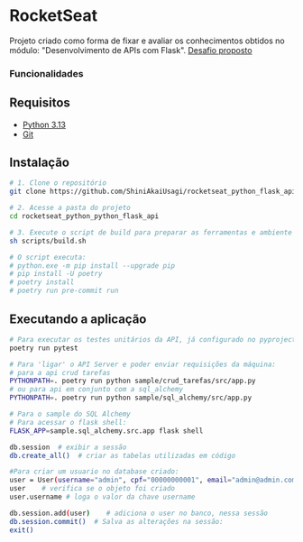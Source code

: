 # RocketSeat

Projeto criado como forma de fixar e avaliar os conhecimentos obtidos no módulo: "Desenvolvimento de APIs com Flask".
[Desafio proposto](Desafio.txt)

### Funcionalidades


## Requisitos

- [Python 3.13](https://www.python.org/downloads/)
- [Git](https://git-scm.com/downloads)

## Instalação

```bash
# 1. Clone o repositório
git clone https://github.com/ShiniAkaiUsagi/rocketseat_python_flask_api.git

# 2. Acesse a pasta do projeto
cd rocketseat_python_python_flask_api

# 3. Execute o script de build para preparar as ferramentas e ambiente
sh scripts/build.sh

# O script executa:
# python.exe -m pip install --upgrade pip
# pip install -U poetry
# poetry install
# poetry run pre-commit run
```

## Executando a aplicação
```bash
# Para executar os testes unitários da API, já configurado no pyproject.toml:
poetry run pytest

# Para 'ligar' o API Server e poder enviar requisições da máquina:
# para a api crud tarefas
PYTHONPATH=. poetry run python sample/crud_tarefas/src/app.py
# ou para api em conjunto com a sql_alchemy
PYTHONPATH=. poetry run python sample/sql_alchemy/src/app.py

# Para o sample do SQL Alchemy
# Para acessar o flask shell:
FLASK_APP=sample.sql_alchemy.src.app flask shell

db.session  # exibir a sessão
db.create_all()  # criar as tabelas utilizadas em código

#Para criar um usuario no database criado:
user = User(username="admin", cpf="00000000001", email="admin@admin.com", password="123")
user    # verifica se o objeto foi criado
user.username # loga o valor da chave username

db.session.add(user)    # adiciona o user no banco, nessa sessão
db.session.commit()  # Salva as alterações na sessão:
exit()
```
